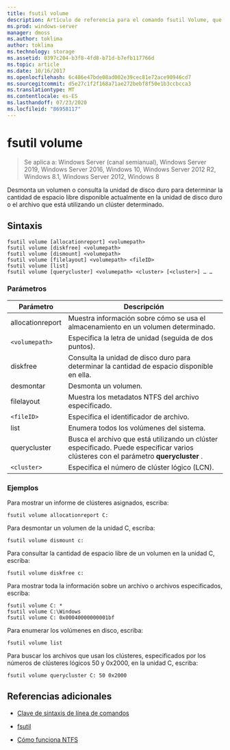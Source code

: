 ```yaml
---
title: fsutil volume
description: Artículo de referencia para el comando fsutil Volume, que desmonta un volumen, o bien, consulta la unidad de disco duro para determinar cuánto espacio libre está disponible actualmente en la unidad de disco duro o el archivo que usa un clúster determinado.
ms.prod: windows-server
manager: dmoss
ms.author: toklima
author: toklima
ms.technology: storage
ms.assetid: 0397c204-b3f8-4fd8-b71d-b7efb117766d
ms.topic: article
ms.date: 10/16/2017
ms.openlocfilehash: 6c486e47bde08ad002e39cec81e72ace90946cd7
ms.sourcegitcommit: d5e27c1f2f168a71ae272bebf8f50e1b3ccbcca3
ms.translationtype: MT
ms.contentlocale: es-ES
ms.lasthandoff: 07/23/2020
ms.locfileid: "86958117"
---
```

# <a name="fsutil-volume"></a>fsutil volume

> Se aplica a: Windows Server (canal semianual), Windows Server 2019, Windows Server 2016, Windows 10, Windows Server 2012 R2, Windows 8.1, Windows Server 2012, Windows 8

Desmonta un volumen o consulta la unidad de disco duro para determinar la cantidad de espacio libre disponible actualmente en la unidad de disco duro o el archivo que está utilizando un clúster determinado.

## <a name="syntax"></a>Sintaxis

```
fsutil volume [allocationreport] <volumepath>
fsutil volume [diskfree] <volumepath>
fsutil volume [dismount] <volumepath>
fsutil volume [filelayout] <volumepath> <fileID>
fsutil volume [list]
fsutil volume [querycluster] <volumepath> <cluster> [<cluster>] … …
```

### <a name="parameters"></a>Parámetros

| Parámetro | Descripción |
| --------- | ----------- |
| allocationreport | Muestra información sobre cómo se usa el almacenamiento en un volumen determinado. |
| `<volumepath>` | Especifica la letra de unidad (seguida de dos puntos). |
| diskfree | Consulta la unidad de disco duro para determinar la cantidad de espacio disponible en ella. |
| desmontar | Desmonta un volumen. |
| filelayout | Muestra los metadatos NTFS del archivo especificado. |
| `<fileID>` | Especifica el identificador de archivo. |
| list | Enumera todos los volúmenes del sistema. |
| querycluster | Busca el archivo que está utilizando un clúster especificado. Puede especificar varios clústeres con el parámetro **querycluster** . |
| `<cluster>` | Especifica el número de clúster lógico (LCN). |

### <a name="examples"></a>Ejemplos

Para mostrar un informe de clústeres asignados, escriba:

```
fsutil volume allocationreport C:
```

Para desmontar un volumen de la unidad C, escriba:

```
fsutil volume dismount c:
```

Para consultar la cantidad de espacio libre de un volumen en la unidad C, escriba:

```
fsutil volume diskfree c:
```

Para mostrar toda la información sobre un archivo o archivos especificados, escriba:

```
fsutil volume C: *
fsutil volume C:\Windows
fsutil volume C: 0x00040000000001bf
```

Para enumerar los volúmenes en disco, escriba:

```
fsutil volume list
```

Para buscar los archivos que usan los clústeres, especificados por los números de clústeres lógicos 50 y 0x2000, en la unidad C, escriba:

```
fsutil volume querycluster C: 50 0x2000
```

## <a name="additional-references"></a>Referencias adicionales

- [Clave de sintaxis de línea de comandos](command-line-syntax-key.md)

- [fsutil](fsutil.md)

- [Cómo funciona NTFS](/previous-versions/windows/it-pro/windows-server-2003/cc781134(v=ws.10))
